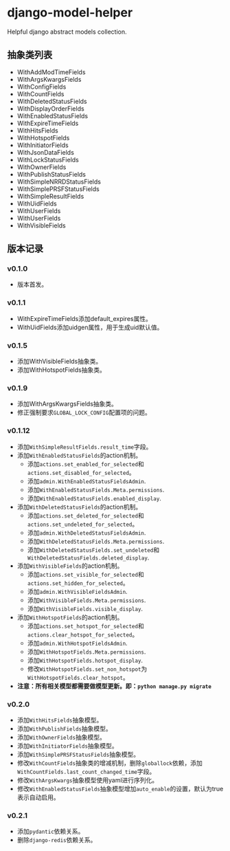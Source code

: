 # django-model-helper

Helpful django abstract models collection.

## 抽象类列表

- WithAddModTimeFields
- WithArgsKwargsFields
- WithConfigFields
- WithCountFields
- WithDeletedStatusFields
- WithDisplayOrderFields
- WithEnabledStatusFields
- WithExpireTimeFields
- WithHitsFields
- WithHotspotFields
- WithInitiatorFields
- WithJsonDataFields
- WithLockStatusFields
- WithOwnerFields
- WithPublishStatusFields
- WithSimpleNRRDStatusFields
- WithSimplePRSFStatusFields
- WithSimpleResultFields
- WithUidFields
- WithUserFields
- WithUserFields
- WithVisibleFields

## 版本记录

### v0.1.0

- 版本首发。

### v0.1.1

- WithExpireTimeFields添加default_expires属性。
- WithUidFields添加uidgen属性，用于生成uid默认值。

### v0.1.5

- 添加WithVisibleFields抽象类。
- 添加WithHotspotFields抽象类。

### v0.1.9

- 添加WithArgsKwargsFields抽象类。
- 修正强制要求`GLOBAL_LOCK_CONFIG`配置项的问题。

### v0.1.12

- 添加`WithSimpleResultFields.result_time`字段。
- 添加`WithEnabledStatusFields`的action机制。
    - 添加`actions.set_enabled_for_selected`和`actions.set_disabled_for_selected`。
    - 添加`admin.WithEnabledStatusFieldsAdmin`.
    - 添加`WithEnabledStatusFields.Meta.permissions`.
    - 添加`WithEnabledStatusFields.enabled_display`.
- 添加`WithDeletedStatusFields`的action机制。
    - 添加`actions.set_deleted_for_selected`和`actions.set_undeleted_for_selected`。
    - 添加`admin.WithDeletedStatusFieldsAdmin`.
    - 添加`WithDeletedStatusFields.Meta.permissions`.
    - 添加`WithDeletedStatusFields.set_undeleted`和`WithDeletedStatusFields.deleted_display`.
- 添加`WithVisibleFields`的action机制。
    - 添加`actions.set_visible_for_selected`和`actions.set_hidden_for_selected`。
    - 添加`admin.WithVisibleFieldsAdmin`.
    - 添加`WithVisibleFields.Meta.permissions`.
    - 添加`WithVisibleFields.visible_display`.
- 添加`WithHotspotFields`的action机制。
    - 添加`actions.set_hotspot_for_selected`和`actions.clear_hotspot_for_selected`。
    - 添加`admin.WithHotspotFieldsAdmin`.
    - 添加`WithHotspotFields.Meta.permissions`.
    - 添加`WithHotspotFields.hotspot_display`.
    - 修改`WithHotspotFields.set_non_hotspot`为`WithHotspotFields.clear_hotspot`。
- **注意：所有相关模型都需要做模型更新。即：`python manage.py migrate`**

### v0.2.0

- 添加`WithHitsFields`抽象模型。
- 添加`WithPublishFields`抽象模型。
- 添加`WithOwnerFields`抽象模型。
- 添加`WithInitiatorFields`抽象模型。
- 添加`WithSimplePRSFStatusFields`抽象模型。
- 修改`WithCountFields`抽象类的增减机制，删除`globallock`依赖，添加`WithCountFields.last_count_changed_time`字段。
- 修改`WithArgsKwargs`抽象模型使用yaml进行序列化。
- 修改`WithEnabledStatusFields`抽象模型增加`auto_enable`的设置，默认为true表示自动启用。

### v0.2.1

- 添加`pydantic`依赖关系。
- 删除`django-redis`依赖关系。

